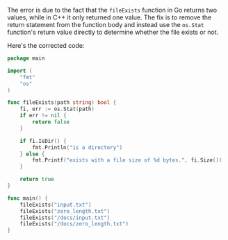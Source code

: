 
The error is due to the fact that the `fileExists` function in Go returns two values, while in C++ it only returned one value. The fix is to remove the return statement from the function body and instead use the `os.Stat` function's return value directly to determine whether the file exists or not.

Here's the corrected code:
```go
package main

import (
	"fmt"
	"os"
)

func fileExists(path string) bool {
	fi, err := os.Stat(path)
	if err != nil {
		return false
	}

	if fi.IsDir() {
		fmt.Println("is a directory")
	} else {
		fmt.Printf("exists with a file size of %d bytes.", fi.Size())
	}

	return true
}

func main() {
	fileExists("input.txt")
	fileExists("zero_length.txt")
	fileExists("/docs/input.txt")
	fileExists("/docs/zero_length.txt")
}
```
